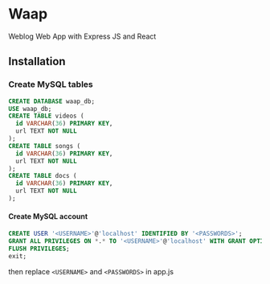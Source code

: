 # Waap
Weblog Web App with Express JS and React

## Installation

### Create MySQL tables 

``` sql
CREATE DATABASE waap_db;
USE waap_db;
CREATE TABLE videos (
  id VARCHAR(36) PRIMARY KEY,
  url TEXT NOT NULL
);
CREATE TABLE songs (
  id VARCHAR(36) PRIMARY KEY,
  url TEXT NOT NULL
);
CREATE TABLE docs (
  id VARCHAR(36) PRIMARY KEY,
  url TEXT NOT NULL
);
```


#### Create MySQL account

``` sql
CREATE USER '<USERNAME>'@'localhost' IDENTIFIED BY '<PASSWORDS>';
GRANT ALL PRIVILEGES ON *.* TO '<USERNAME>'@'localhost' WITH GRANT OPTION;
FLUSH PRIVILEGES;
exit;
```
then replace `<USERNAME>` and `<PASSWORDS>` in app.js